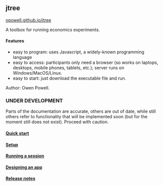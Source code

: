 ## jtree

<a href='https://opowell.github.io/jtree'>opowell.github.io/jtree</a>

A toolbox for running economics experiments.

#### Features
- easy to program: uses Javascript, a widely-known programming language
- easy to access: participants only need a browser (so works on laptops, desktops, mobile phones, tablets, etc.); server runs on Windows/MacOS/Linux.
- easy to start: just download the executable file and run.

Author: Owen Powell.

### UNDER DEVELOPMENT
Parts of the documentation are accurate, others are out of date, while still others refer to functionality that will be implemented soon (but for the moment still does not exist). Proceed with caution.


#### <a href='tutorial-1-quick-start.html'>Quick start</a>

#### <a href='tutorial-2-setup.html'>Setup</a>

#### <a href='tutorial-3-running-a-session.html'>Running a session</a>

#### <a href='tutorial-4-designing-an-app.html'>Designing an app</a>

#### <a href='tutorial-7-release-notes.html'>Release notes</a>
